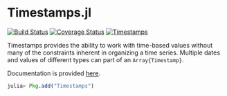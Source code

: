 Timestamps.jl
============

[![Build Status](https://travis-ci.org/JuliaQuant/Timestamps.jl.svg?branch=master)](https://travis-ci.org/JuliaQuant/Timestamps.jl)
[![Coverage Status](https://coveralls.io/repos/JuliaQuant/Timestamps.jl/badge.svg?branch=master)](https://coveralls.io/r/JuliaQuant/Timestamps.jl?branch=master)
[![Timestamps](http://pkg.julialang.org/badges/Timestamps_0.3.svg)](http://pkg.julialang.org/?pkg=Timestamps&ver=0.3)

Timestamps provides the ability to work with time-based values without many of the constraints inherent in organizing
a time series. Multiple dates and values of different types can part of an `Array{Timestamp}`.

Documentation is provided [here](http://timestampsjl.readthedocs.org/en/latest/). 

````julia
julia> Pkg.add("Timestamps")
````
